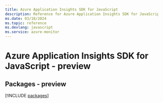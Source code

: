 ```yaml
---
title: Azure Application Insights SDK for JavaScript
description: Reference for Azure Application Insights SDK for JavaScript
ms.date: 03/18/2024
ms.topic: reference
ms.devlang: javascript
ms.service: azure-monitor
---
```

# Azure Application Insights SDK for JavaScript - preview
## Packages - preview
[!INCLUDE [packages](application-insights-index.md)]
